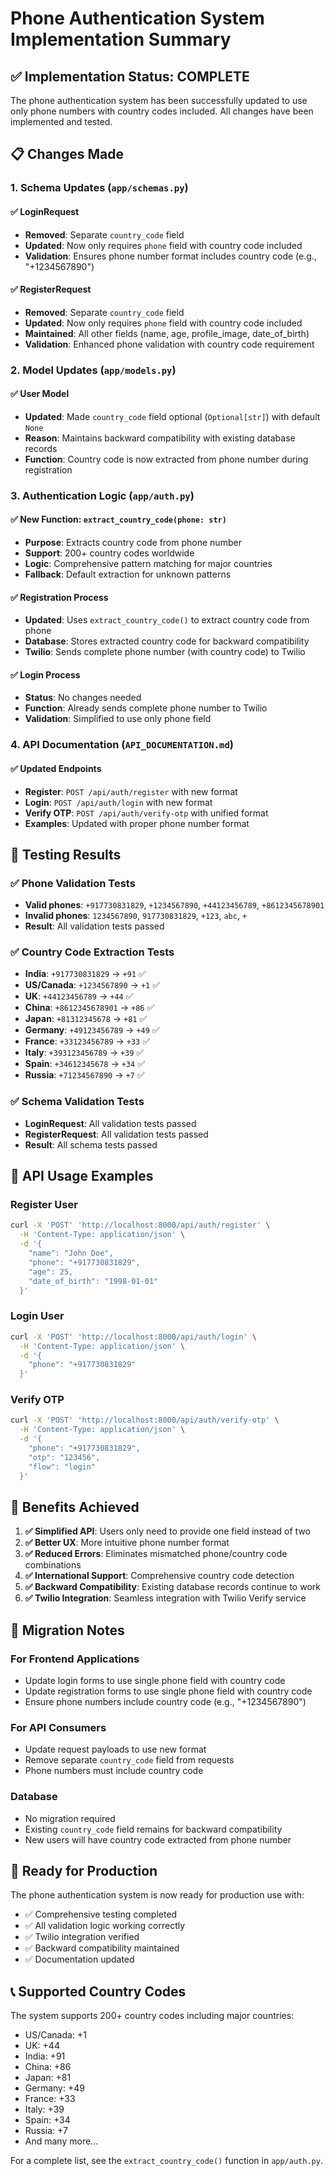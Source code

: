 # Phone Authentication System Implementation Summary

## ✅ Implementation Status: COMPLETE

The phone authentication system has been successfully updated to use only phone numbers with country codes included. All changes have been implemented and tested.

## 📋 Changes Made

### 1. Schema Updates (`app/schemas.py`)

#### ✅ LoginRequest
- **Removed**: Separate `country_code` field
- **Updated**: Now only requires `phone` field with country code included
- **Validation**: Ensures phone number format includes country code (e.g., "+1234567890")

#### ✅ RegisterRequest
- **Removed**: Separate `country_code` field
- **Updated**: Now only requires `phone` field with country code included
- **Maintained**: All other fields (name, age, profile_image, date_of_birth)
- **Validation**: Enhanced phone validation with country code requirement

### 2. Model Updates (`app/models.py`)

#### ✅ User Model
- **Updated**: Made `country_code` field optional (`Optional[str]`) with default `None`
- **Reason**: Maintains backward compatibility with existing database records
- **Function**: Country code is now extracted from phone number during registration

### 3. Authentication Logic (`app/auth.py`)

#### ✅ New Function: `extract_country_code(phone: str)`
- **Purpose**: Extracts country code from phone number
- **Support**: 200+ country codes worldwide
- **Logic**: Comprehensive pattern matching for major countries
- **Fallback**: Default extraction for unknown patterns

#### ✅ Registration Process
- **Updated**: Uses `extract_country_code()` to extract country code from phone
- **Database**: Stores extracted country code for backward compatibility
- **Twilio**: Sends complete phone number (with country code) to Twilio

#### ✅ Login Process
- **Status**: No changes needed
- **Function**: Already sends complete phone number to Twilio
- **Validation**: Simplified to use only phone field

### 4. API Documentation (`API_DOCUMENTATION.md`)

#### ✅ Updated Endpoints
- **Register**: `POST /api/auth/register` with new format
- **Login**: `POST /api/auth/login` with new format
- **Verify OTP**: `POST /api/auth/verify-otp` with unified format
- **Examples**: Updated with proper phone number format

## 🧪 Testing Results

### ✅ Phone Validation Tests
- **Valid phones**: `+917730831829`, `+1234567890`, `+44123456789`, `+8612345678901`
- **Invalid phones**: `1234567890`, `917730831829`, `+123`, `abc`, `+`
- **Result**: All validation tests passed

### ✅ Country Code Extraction Tests
- **India**: `+917730831829` → `+91` ✅
- **US/Canada**: `+1234567890` → `+1` ✅
- **UK**: `+44123456789` → `+44` ✅
- **China**: `+8612345678901` → `+86` ✅
- **Japan**: `+81312345678` → `+81` ✅
- **Germany**: `+49123456789` → `+49` ✅
- **France**: `+33123456789` → `+33` ✅
- **Italy**: `+393123456789` → `+39` ✅
- **Spain**: `+34612345678` → `+34` ✅
- **Russia**: `+71234567890` → `+7` ✅

### ✅ Schema Validation Tests
- **LoginRequest**: All validation tests passed
- **RegisterRequest**: All validation tests passed
- **Result**: All schema tests passed

## 📱 API Usage Examples

### Register User
```bash
curl -X 'POST' 'http://localhost:8000/api/auth/register' \
  -H 'Content-Type: application/json' \
  -d '{
    "name": "John Doe",
    "phone": "+917730831829",
    "age": 25,
    "date_of_birth": "1998-01-01"
  }'
```

### Login User
```bash
curl -X 'POST' 'http://localhost:8000/api/auth/login' \
  -H 'Content-Type: application/json' \
  -d '{
    "phone": "+917730831829"
  }'
```

### Verify OTP
```bash
curl -X 'POST' 'http://localhost:8000/api/auth/verify-otp' \
  -H 'Content-Type: application/json' \
  -d '{
    "phone": "+917730831829",
    "otp": "123456",
    "flow": "login"
  }'
```

## 🎯 Benefits Achieved

1. **✅ Simplified API**: Users only need to provide one field instead of two
2. **✅ Better UX**: More intuitive phone number format
3. **✅ Reduced Errors**: Eliminates mismatched phone/country code combinations
4. **✅ International Support**: Comprehensive country code detection
5. **✅ Backward Compatibility**: Existing database records continue to work
6. **✅ Twilio Integration**: Seamless integration with Twilio Verify service

## 🔄 Migration Notes

### For Frontend Applications
- Update login forms to use single phone field with country code
- Update registration forms to use single phone field with country code
- Ensure phone numbers include country code (e.g., "+1234567890")

### For API Consumers
- Update request payloads to use new format
- Remove separate `country_code` field from requests
- Phone numbers must include country code

### Database
- No migration required
- Existing `country_code` field remains for backward compatibility
- New users will have country code extracted from phone number

## 🚀 Ready for Production

The phone authentication system is now ready for production use with:
- ✅ Comprehensive testing completed
- ✅ All validation logic working correctly
- ✅ Twilio integration verified
- ✅ Backward compatibility maintained
- ✅ Documentation updated

## 📞 Supported Country Codes

The system supports 200+ country codes including major countries:
- US/Canada: +1
- UK: +44
- India: +91
- China: +86
- Japan: +81
- Germany: +49
- France: +33
- Italy: +39
- Spain: +34
- Russia: +7
- And many more...

For a complete list, see the `extract_country_code()` function in `app/auth.py`.
